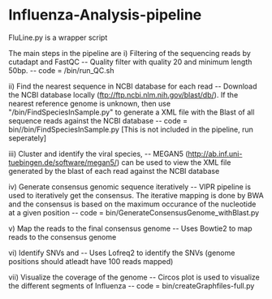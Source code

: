 # Influenza-Analysis-pipeline
FluLine.py is a wrapper script  

The main steps in the pipeline are 
i) Filtering of the sequencing reads by cutadapt and FastQC 
-- Quality filter with quality 20 and minimum length 50bp.
-- code = /bin/run_QC.sh

ii) Find the nearest sequence in NCBI database for each read
 -- Download the NCBI database locally (ftp://ftp.ncbi.nlm.nih.gov/blast/db/). If the nearest reference genome is unknown, then use "/bin/FindSpeciesInSample.py" to generate a XML file with the Blast of all sequence reads against the NCBI database
 -- code = bin//bin/FindSpeciesInSample.py [This is not included in the pipeline, run seperately]
 
iii) Cluster and identify the viral species, 
 -- MEGAN5 (http://ab.inf.uni-tuebingen.de/software/megan5/) can be used to view the XML file generated by the blast of each read against the NCBI database  

iv) Generate consensus genomic sequence iteratively
 -- VIPR pipeline is used to iteratively get the consensus. The iterative mapping is done by BWA and the consensus is based on the maximum occurance of the nucleotide at a given position
 -- code = bin/GenerateConsensusGenome_withBlast.py
 
v) Map the reads to the final consensus genome
  -- Uses Bowtie2 to map reads to the consensus genome
  
vi) Identify SNVs and 
  -- Uses Lofreq2 to identify the SNVs (genome positions should atleadt have 100 reads mapped)
  
vii) Visualize the coverage of the genome 
  -- Circos plot is used to visualize the different segments of Influenza
  -- code = bin/createGraphfiles-full.py

